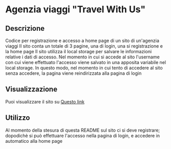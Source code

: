 ﻿
# Agenzia viaggi "Travel With Us"

## Descrizione

Codice per registrazione e accesso a home page di un sito di un'agenzia viaggi
Il sito conta un totale di 3 pagine, una di login, una si registrazione e la home page
Il sito utilizza il local storage per salvare le informazioni relative i dati di accesso.
Nel momento in cui si accede al sito l'username con cui viene effettuato l'accesso viene salvato in
una apposita variabile nel local storage.
In questo modo, nel momento in cui tento di accedere al sito senza accedere, la pagina viene reindirizzata alla pagina di login


## Visualizzazione
Puoi visualizzare il sito su [Questo link](https://alternanzaoverzoom.github.io/riccardo-marino-agenziaViaggi/)

## Utilizzo

Al momento della stesura di questa README sul sito ci si deve registrare; dopodichè si può effettuare l'accesso nella pagina di login, e accedere in automatico alla home page
